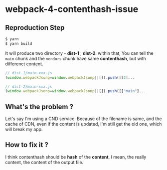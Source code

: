 webpack-4-contenthash-issue
==============

Reproduction Step
------

```bash
$ yarn
$ yarn build
```

It will produce two directory - **dist-1** , **dist-2**. within that, You can tell the `main` chunk and the `vendors` chunk have same **contenthash**, but with differenct content. 

```javascript
// dist-1/main-xxx.js
(window.webpackJsonp=window.webpackJsonp||[]).push([[2]...
```

```javascript
// dist-2/main-xxx.js
(window.webpackJsonp=window.webpackJsonp||[]).push([["main"]...
```

What's the problem ?
----

Let's say I'm using a CND service. Because of the filename is same, and the cache of CDN, even if the content is updated, I'm still get the old one, which will break my app.

How to fix it ?
----

I think contenthash should be **hash** of the **content**, I mean, the really content, the content of the output file.

